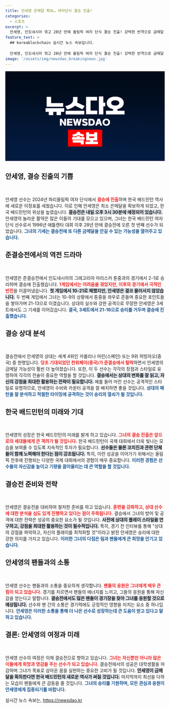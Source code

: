 ```yaml
---
title: 안세영 은메달 확보… 여자단식 결승 진출!
categories:
  - 스포츠
excerpt: >
  안세영, 인도네시아 꺾고 28년 만에 올림픽 여자 단식 결승 진출! 강력한 반격으로 금메달 가능성 높여, 결승전은 내일 오후 3시 30분!
feature_text: >
  ## koreablockchain 실시간 뉴스 속보입니다.

  안세영, 인도네시아 꺾고 28년 만에 올림픽 여자 단식 결승 진출! 강력한 반격으로 금메달 가능성 높여, 결승전은 내일 오후 3시 30분!
image: '/assets/img/newsdao_breakingnews.jpg'
---
```


<p><img src="/assets/img/newsdao_breakingnews.jpg" alt="koreablockchain 속보" /></p>

<h2 data-ke-size="size26">안세영, 결승 진출의 기쁨</h2>

<p data-ke-size="size16">&nbsp;</p>  

<p>안세영 선수는 2024년 파리올림픽 여자 단식에서 <b><span style="color: #ee2323;">결승에 진출</span></b>하며 한국 배드민턴 역사에 새로운 이정표를 세웠습니다. 이로 인해 안세영은 최소 은메달을 확보하게 되었고, 한국 배드민턴의 위상을 높였습니다. <b><span style="background-color: #21538527;">결승전은 내일 오후 3시 30분에 예정되어 있습니다.</span></b> 안세영의 놀라운 활약은 많은 이들의 기대를 모으고 있으며, 그녀는 한국 배드민턴 여자 단식 선수로서 1996년 애틀랜타 대회 이후 28년 만에 결승전에 오른 첫 번째 선수가 되었습니다. <b><span style="color: #1a5490;">그녀의 기세는 결승전에 또 다른 금메달을 안길 수 있는 가능성을 열어주고 있습니다.</span></b></p>

<h2 data-ke-size="size26">준결승전에서의 역전 드라마</h2>

<p data-ke-size="size16">&nbsp;</p>  

<p>안세영은 준결승전에서 인도네시아의 그레고리아 마리스카 툰중과의 경기에서 2-1로 승리하며 결승에 진출했습니다. <b><span style="color: #ee2323;">1게임에서는 어려움을 겪었지만, 이후의 경기에서 극적인 반전</span></b>을 이끌어냈습니다. <b><span style="background-color: #21538527;">첫 게임에서 10-21로 패했지만, 안세영은 결코 물러서지 않았습니다.</span></b> 두 번째 게임에서 그녀는 10-9의 상황에서 툰중을 좌우로 흔들며 중요한 포인트들을 쌓아가며 21-13으로 이겼습니다. 상대의 실수와 강한 공격으로 무장한 안세영은 3세트에서도 그 기세를 이어갔습니다. <b><span style="color: #1a5490;">결국, 3세트에서 21-16으로 승리를 거두며 결승에 진출했습니다.</span></b></p>

<h2 data-ke-size="size26">결승 상대 분석</h2>

<p data-ke-size="size16">&nbsp;</p>  

<p>결승전에서 안세영의 상대는 세계 4위인 카롤리나 마린(스페인) 또는 9위 허빙자오(중국) 중 한명입니다. <b><span style="color: #ee2323;">당초 기대되었던 천위페이(중국)가 준결승에서 탈락</span></b>하면서 안세영의 금메달 가능성이 훨씬 더 높아졌습니다. 또한, 이 두 선수는 각각의 장점과 스타일로 유명하여 각각의 전술이 중요한 역할을 할 것입니다. <b><span style="background-color: #21538527;">결승에서는 상대의 변화를 잘 읽고, 자신의 강점을 최대한 활용하는 전략이 필요합니다.</span></b> 예를 들어 마린 선수는 공격적인 스타일로 유명하므로, 안세영이 수비와 카운터 공격을 잘 배치하면 좋을 것입니다. <b><span style="color: #1a5490;">상대의 패턴을 잘 분석하고 적절한 타이밍에 공격하는 것이 승리의 열쇠가 될 것입니다.</span></b></p>

<h2 data-ke-size="size26">한국 배드민턴의 미래와 기대</h2>

<p data-ke-size="size16">&nbsp;</p>  

<p>안세영의 성장은 한국 배드민턴의 미래를 밝게 하고 있습니다. <b><span style="color: #ee2323;">그녀의 결승 진출은 앞으로의 세대들에게 큰 격려가 될 것입니다.</span></b> 한국 배드민턴이 국제 대회에서 더욱 빛나는 모습을 보여줄 수 있도록 지속적인 투자가 필요합니다. <b><span style="background-color: #21538527;">선수들은 물론 코치진과 관련 단체들이 함께 노력해야 한다는 점이 강조됩니다.</span></b> 특히, 이런 성공을 이어가기 위해서는 올림픽 전후에 진행되는 다양한 국제 대회에서의 경험이 매우 중요합니다. <b><span style="color: #1a5490;">이러한 경험은 선수들의 자신감을 높이고 기량을 끌어올리는 데 큰 역할을 할 것입니다.</span></b></p>

<h2 data-ke-size="size26">결승전 준비와 전략</h2>

<p data-ke-size="size16">&nbsp;</p>  

<p>안세영은 결승전을 대비하여 철저한 준비를 하고 있습니다. <b><span style="color: #ee2323;">훈련을 강화하고, 상대 선수에 대한 분석을 심도 있게 진행하고 있다는 점이 주목됩니다.</span></b> 결승에서 그녀의 방어 및 공격에 대한 전략은 성공의 중요한 요소가 될 것입니다. <b><span style="background-color: #21538527;">사전에 상대의 플레이 스타일을 연구하고, 강점을 최대한 활용하는 것이 필수적입니다.</span></b> 특히, 경기 전 인터뷰를 통해 "상대의 강점을 파악하고, 자신의 플레이를 최적화할 것"이라고 밝힌 안세영은 승리에 대한 강한 의지를 가지고 있습니다. <b><span style="color: #1a5490;">이러한 그녀의 다짐은 팀과 팬들에게 큰 희망을 안기고 있습니다.</span></b></p>

<h2 data-ke-size="size26">안세영의 팬들과의 소통</h2>

<p data-ke-size="size16">&nbsp;</p>  

<p>안세영 선수는 팬들과의 소통을 중요하게 생각합니다. <b><span style="color: #ee2323;">팬들의 응원은 그녀에게 매우 큰 힘이 되고 있습니다.</span></b> 경기를 치르면서 팬들의 에너지를 느끼고, 그들의 응원을 통해 자신감을 얻는다고 말합니다. <b><span style="background-color: #21538527;">결승전에서도 많은 팬들이 경기장을 찾아 그녀를 응원할 것으로 예상됩니다.</span></b> 선수와 팬 간의 소통은 경기력에도 긍정적인 영향을 미치는 요소 중 하나입니다. <b><span style="color: #1a5490;">안세영은 이러한 소통을 통해 더 나은 선수로 성장하는데 큰 도움이 받고 있다고 말하고 있습니다.</span></b></p>

<h2 data-ke-size="size26">결론: 안세영의 여정과 미래</h2>

<p data-ke-size="size16">&nbsp;</p>  

<p>안세영 선수의 여정은 이제 결승전으로 향하고 있습니다. <b><span style="color: #ee2323;">그녀는 자신뿐만 아니라 많은 이들에게 희망과 영감을 주는 선수가 되고 있습니다.</span></b> 결승전에서의 성공은 대학생활을 마감하며 그녀가 목표로 삼아온 꿈을 실현하는 중요한 고비가 될 것입니다. <b><span style="background-color: #21538527;">안세영이 금메달을 획득한다면 한국 배드민턴의 새로운 역사가 써질 것입니다.</span></b> 마지막까지 최선을 다하는 모습이 팬들에게 큰 감동을 줄 것입니다. <b><span style="color: #1a5490;">그녀의 승리를 기원하며, 모든 관심과 응원이 안세영에게 집중되기를 바랍니다.</span></b></p>
실시간 뉴스 속보는, <a href="https://newsdao.kr" rel="dofollow">https://newsdao.kr</a>


